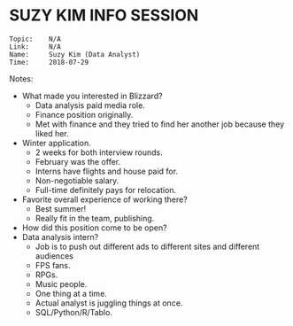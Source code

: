 # SUZY KIM INFO SESSION

```
Topic:    N/A
Link:     N/A
Name:     Suzy Kim (Data Analyst)
Time:     2018-07-29
```

Notes:

- What made you interested in Blizzard?
  - Data analysis paid media role.
  - Finance position originally.
  - Met with finance and they tried to find her another job because they liked her.
- Winter application.
  - 2 weeks for both interview rounds.
  - February was the offer.
  - Interns have flights and house paid for.
  - Non-negotiable salary.
  - Full-time definitely pays for relocation.
- Favorite overall experience of working there?
  - Best summer!
  - Really fit in the team, publishing.
- How did this position come to be open?
- Data analysis intern?
  - Job is to push out different ads to different sites and different audiences
  - FPS fans.
  - RPGs.
  - Music people.
  - One thing at a time.
  - Actual analyst is juggling things at once.
  - SQL/Python/R/Tablo.
